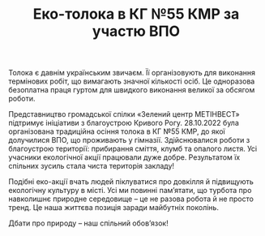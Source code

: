 ﻿---
title: Еко-толока в КГ №55 КМР за участю ВПО
---

Толока є давнім українським звичаєм. Її організовують для виконання термінових робіт, що вимагають значної кількості осіб. Це одноразова безоплатна праця гуртом для швидкого виконання великої за обсягом роботи.

Представництво громадської спілки «Зелений центр МЕТІНВЕСТ» підтримує ініціативи з благоустрою Кривого Рогу. 28.10.2022 була організована традиційна осіння толока в КГ №55 КМР, до якої долучилися ВПО, що проживають у гімназії. Здійснювалися роботи з благоустрою території: прибирання сміття, клумб та опалого листя. Усі учасники екологічної акції працювали дуже добре. Результатом їх спільних зусиль стала чиста територія закладу!

Подібні еко-акції вчать людей піклуватися про довкілля й підвищують екологічну культуру в місті. Усі ми повинні пам’ятати, що турбота про навколишнє природне середовище – це не разова робота й не просто тренд. Це наша життєва позиція заради майбутніх поколінь.

Дбати про природу – наш спільний обов’язок!

<slideshow />
